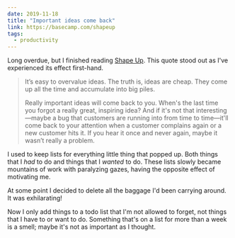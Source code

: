 ```yaml
---
date: 2019-11-18
title: "Important ideas come back"
link: https://basecamp.com/shapeup
tags:
  - productivity
---
```


Long overdue, but I finished reading [Shape Up](https://basecamp.com/shapeup). This quote stood out as I've experienced its effect first-hand.

> It’s easy to overvalue ideas. The truth is, ideas are cheap. They come up all the time and accumulate into big piles.
>
> Really important ideas will come back to you. When's the last time you forgot a really great, inspiring idea? And if it's not that interesting—maybe a bug that customers are running into from time to time—it'll come back to your attention when a customer complains again or a new customer hits it. If you hear it once and never again, maybe it wasn’t really a problem.

I used to keep lists for everything little thing that popped up. Both things that I _had_ to do and things that I _wanted_ to do. These lists slowly became mountains of work with paralyzing gazes, having the opposite effect of motivating me.

At some point I decided to delete all the baggage I'd been carrying around. It was exhilarating!

Now I only add things to a todo list that I'm not allowed to forget, not things that I have to or want to do. Something that's on a list for more than a week is a smell; maybe it's not as important as I thought.
